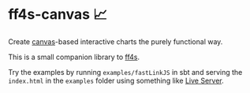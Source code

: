 # ff4s-canvas :chart_with_upwards_trend:

Create [canvas](https://developer.mozilla.org/en-US/docs/Web/API/Canvas_API)-based interactive charts the purely functional way.

This is a small companion library to [ff4s](https://www.github.com/buntec/ff4s).

Try the examples by running `examples/fastLinkJS` in sbt and serving
the `index.html` in the `examples` folder using something
like [Live Server](https://www.npmjs.com/package/live-server).
